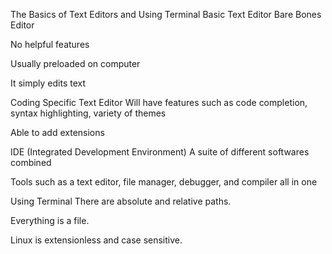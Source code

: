 The Basics of Text Editors and Using Terminal
Basic Text Editor
Bare Bones Editor

No helpful features

Usually preloaded on computer

It simply edits text

Coding Specific Text Editor
Will have features such as code completion, syntax highlighting, variety of themes

Able to add extensions

IDE (Integrated Development Environment)
A suite of different softwares combined

Tools such as a text editor, file manager, debugger, and compiler all in one

Using Terminal
There are absolute and relative paths.

Everything is a file.

Linux is extensionless and case sensitive.